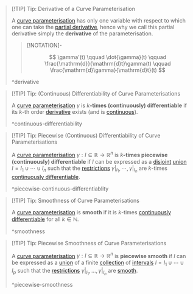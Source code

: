 >[!TIP] Tip: Derivative of a Curve Parameterisation
>
>A [curve parameterisation](../Curve%20Parameterisation.md) has only one variable with respect to which one can take the [partial derivative](../../Real%20Vector%20Functions/Differentiation/Partial%20Derivatives%20of%20Real%20Vector%20Functions.md), hence why we call this partial derivative simply the **derivative** of the parameterisation.
>
>>[!NOTATION]-
>>
>>$$
>>\gamma'(t) \qquad \dot{\gamma}(t) \qquad \frac{\mathrm{d}}{\mathrm{d}t}\gamma(t) \qquad \frac{\mathrm{d}\gamma}{\mathrm{d}t}(t)
>>$$
>>
>
>^derivative
>

>[!TIP] Tip: (Continuous) Differentiability of Curve Parameterisations
>
>A [curve parameterisation](../Curve%20Parameterisation.md) $\gamma$ is $k$**-times (continuously) differentiable** if its $k$-th order [derivative](Differentiability%20of%20Curve%20Parameterisations.md) exists (and is [continuous](../../Real%20Vector%20Functions/Continuity%20of%20Real%20Vector%20Functions.md)).
>
>^continuous-differentiability
>

>[!TIP] Tip: Piecewise (Continuous) Differentiability of Curve Parameterisations
>
>A [curve parameterisation](../Curve%20Parameterisation.md) $\gamma: I \subseteq \mathbb{R} \to \mathbb{R}^n$ is $k$**-times piecewise (continuously) differentiable** if $I$ can be expressed as a [disjoint](../../../../../Set%20Theory/Disjoint%20Sets.md) [union](../../../../../Set%20Theory/Operations%20with%20Sets/Union.md) $I = I_1 \cup \cdots \cup I_n$ such that the [restrictions](../../../../Functions/Restriction.md) $\gamma \big|_{I_1}, \cdots, \gamma \big|_{I_n}$ are $k$-times [continuously differentiable](Differentiability%20of%20Curve%20Parameterisations.md).
>
>^piecewise-continuous-differentiablity
>

>[!TIP] Tip: Smoothness of Curve Parameterisations
>
>A [curve parameterisation](../Curve%20Parameterisation.md) is **smooth** if it is $k$-times [continuously differentiable](Differentiability%20of%20Curve%20Parameterisations.md) for all $k \in \mathbb{N}$.
>
>^smoothness
>

>[!TIP] Tip: Piecewise Smoothness of Curve Parameterisations
>
>A [curve parameterisation](../Curve%20Parameterisation.md) $\gamma: I \subseteq \mathbb{R} \to \mathbb{R}^n$ is **piecewise smooth** if $I$ can be expressed as a [union](../../../../../Set%20Theory/Collections/Union%20of%20a%20Collection.md) of a finite [collection](../../../../../Set%20Theory/Collections/Collection.md) of [intervals](../../../../../Set%20Theory/Ordering/Intervals.md) $I = I_1 \cup \cdots \cup I_p$ such that the [restrictions](../../../../Functions/Restriction.md) $\gamma \big|_{I_1}, \ldots, \gamma \big|_{I_n}$ are [smooth](Differentiability%20of%20Curve%20Parameterisations.md).
>
>^piecewise-smoothness
>